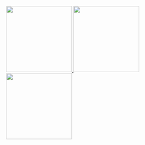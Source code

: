 <div class="git">
<a href="https://github.com/TheodoroObenaus">
<img loading="lazy" height="180em" src="https://github-readme-stats.vercel.app/api/top-langs/?username=TheodoroObenaus&layout=compact&langs_count=7&theme=dracula"/>
<img loading="lazy" height="180em" src="https://github-readme-stats.vercel.app/api?username=TheodoroObenaus&show_icons=true&theme=dracula&include_all_commits=true&count_private=true"/>
<img loading="lazy" height="180em" src="https://github-contributor-stats.vercel.app/api?username=TheodoroObenaus&limit=5&theme=dracula&combine_all_yearly_contributions=true"/>
</div>
